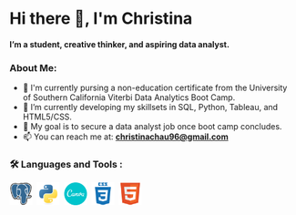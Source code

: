 <h1 align="left">Hi there 👋, I'm Christina</h1>

#### I’m a student, creative thinker, and aspiring data analyst.

### About Me:
- 🔭 I'm currently pursing a non-education certificate from the University of Southern California Viterbi Data Analytics Boot Camp.
- 🌱 I’m currently developing my skillsets in SQL, Python, Tableau, and HTML5/CSS.
- 📌 My goal is to secure a data analyst job once boot camp concludes.
- 📫 You can reach me at: **christinachau96@gmail.com**

### :hammer_and_wrench: Languages and Tools :
<div>
  <img src="https://github.com/devicons/devicon/blob/master/icons/postgresql/postgresql-original.svg" title="PostGreSql" alt="PostGreSql" width="40"        height="40"/>&nbsp;
  <img src="https://github.com/devicons/devicon/blob/master/icons/python/python-original.svg" title="Python" alt="Python" width="40" height="40"/>&nbsp;
  <img src="https://github.com/devicons/devicon/blob/master/icons/canva/canva-original.svg" title="Canva" alt="Canva" width="40" height="40"/>&nbsp;
  <img src="https://github.com/devicons/devicon/blob/master/icons/css3/css3-plain-wordmark.svg"  title="CSS3" alt="CSS" width="40" height="40"/>&nbsp;
  <img src="https://github.com/devicons/devicon/blob/master/icons/html5/html5-original.svg" title="HTML5" alt="HTML" width="40" height="40"/>&nbsp;
</div>
